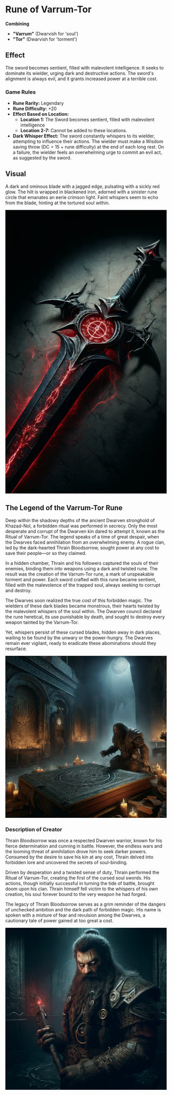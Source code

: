 # Rune of Varrum-Tor

**Combining**
- **"Varrum"** (Dwarvish for 'soul')
- **"Tor"** (Dwarvish for 'torment')

## Effect
The sword becomes sentient, filled with malevolent intelligence. It seeks to dominate its wielder, urging dark and destructive actions. The sword's alignment is always evil, and it grants increased power at a terrible cost.

### Game Rules
- **Rune Rarity:** Legendary
- **Rune Difficulty:** +20
- **Effect Based on Location:**
  - **Location 1:**  The Sword becomes sentient, filled with malevolent intelligence
  - **Location 2-7:** Cannot be added to these locations.
- **Dark Whisper Effect:** The sword constantly whispers to its wielder, attempting to influence their actions. The wielder must make a Wisdom saving throw (DC = 15 + rune difficulty) at the end of each long rest. On a failure, the wielder feels an overwhelming urge to commit an evil act, as suggested by the sword.

## Visual
A dark and ominous blade with a jagged edge, pulsating with a sickly red glow. The hilt is wrapped in blackened iron, adorned with a sinister rune circle that emanates an eerie crimson light. Faint whispers seem to echo from the blade, hinting at the tortured soul within.

![Rune of Varrum-Tor prototype sword](Rune_of_Varrum-Tor_prototype_sword.webp)

## The Legend of the Varrum-Tor Rune

Deep within the shadowy depths of the ancient Dwarven stronghold of Khazad-Nol, a forbidden ritual was performed in secrecy. Only the most desperate and corrupt of the Dwarven kin dared to attempt it, known as the Ritual of Varrum-Tor. The legend speaks of a time of great despair, when the Dwarves faced annihilation from an overwhelming enemy. A rogue clan, led by the dark-hearted Thrain Bloodsorrow, sought power at any cost to save their people—or so they claimed.

In a hidden chamber, Thrain and his followers captured the souls of their enemies, binding them into weapons using a dark and twisted rune. The result was the creation of the Varrum-Tor rune, a mark of unspeakable torment and power. Each sword crafted with this rune became sentient, filled with the malevolence of the trapped soul, always seeking to corrupt and destroy.

The Dwarves soon realized the true cost of this forbidden magic. The wielders of these dark blades became monstrous, their hearts twisted by the malevolent whispers of the soul within. The Dwarven council declared the rune heretical, its use punishable by death, and sought to destroy every weapon tainted by the Varrum-Tor.

Yet, whispers persist of these cursed blades, hidden away in dark places, waiting to be found by the unwary or the power-hungry. The Dwarves remain ever vigilant, ready to eradicate these abominations should they resurface.

![Rune of Varrum-Tor inspiration](Rune_of_Varrum-Tor_inspiration.webp)

### Description of Creator
Thrain Bloodsorrow was once a respected Dwarven warrior, known for his fierce determination and cunning in battle. However, the endless wars and the looming threat of annihilation drove him to seek darker powers. Consumed by the desire to save his kin at any cost, Thrain delved into forbidden lore and uncovered the secrets of soul-binding.

Driven by desperation and a twisted sense of duty, Thrain performed the Ritual of Varrum-Tor, creating the first of the cursed soul swords. His actions, though initially successful in turning the tide of battle, brought doom upon his clan. Thrain himself fell victim to the whispers of his own creation, his soul forever bound to the very weapon he had forged.

The legacy of Thrain Bloodsorrow serves as a grim reminder of the dangers of unchecked ambition and the dark path of forbidden magic. His name is spoken with a mixture of fear and revulsion among the Dwarves, a cautionary tale of power gained at too great a cost.

![Rune of Varrum-Tor creator](Rune_of_Varrum-Tor_creator.webp)